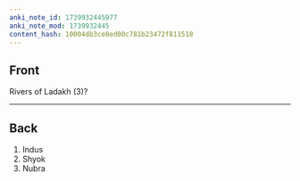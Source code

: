 ```yaml
---
anki_note_id: 1739932445977
anki_note_mod: 1739932445
content_hash: 10004db3ce8ed00c781b23472f811518
---
```


## Front

Rivers of Ladakh (3)?

<hr/>

## Back

1. Indus  
2. Shyok  
3. Nubra